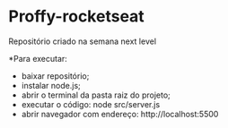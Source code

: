 # Proffy-rocketseat
Repositório criado na semana next level

*Para executar:
- baixar repositório;
- instalar node.js;
- abrir o terminal da pasta raiz do projeto;
- executar o código: node src/server.js
- abrir navegador com endereço: http://localhost:5500
